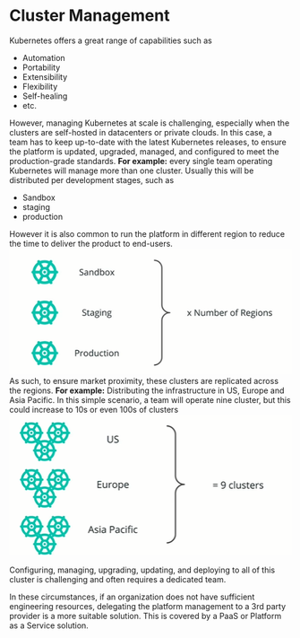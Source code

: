 # Cluster Management

Kubernetes offers a great range of capabilities such as 

* Automation
* Portability
* Extensibility
* Flexibility
* Self-healing
* etc.

However, managing Kubernetes at scale is challenging, especially when the clusters are self-hosted in datacenters or private clouds.  In this case, a team has to keep up-to-date with the latest Kubernetes releases, to ensure the platform is updated, upgraded, managed, and configured to meet the production-grade standards.
**For example:** every single team operating Kubernetes will manage more than one cluster. Usually this will be distributed per development stages, such as

* Sandbox
* staging
* production

However it is also common to run the platform in different region to reduce the time to deliver the product to end-users.
![Cluster Management](2.1.ClusterManagement.png)
As such, to ensure market proximity, these clusters are replicated across the regions.
**For example:** Distributing the infrastructure in US, Europe and Asia Pacific. In this simple scenario, a team will operate nine cluster, but this could increase to 10s or even 100s of clusters
![Cluster Management](2.2.ClusterManagement.png)

Configuring, managing, upgrading, updating, and deploying to all of this cluster is challenging and often requires a dedicated team.

In these circumstances, if an organization does not have sufficient engineering resources, delegating the platform management to a 3rd party provider is a more suitable solution. This is covered by a PaaS or Platform as a Service solution.
